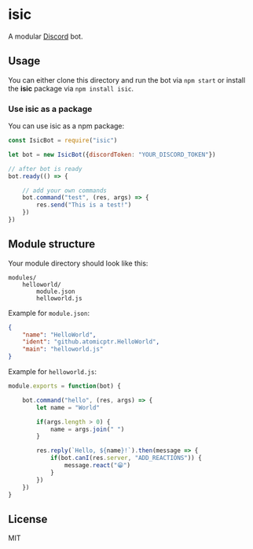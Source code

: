 # isic

A modular [Discord](https://discordapp.com/) bot.

## Usage

You can either clone this directory and run the bot via ```npm start``` or install the **isic** package via ```npm install isic```.

### Use isic as a package

You can use isic as a npm package:

```javascript
const IsicBot = require("isic")

let bot = new IsicBot({discordToken: "YOUR_DISCORD_TOKEN"})

// after bot is ready
bot.ready(() => {

    // add your own commands
    bot.command("test", (res, args) => {
        res.send("This is a test!")
    })
})

```

## Module structure

Your module directory should look like this:

    modules/
        helloworld/
            module.json
            helloworld.js

Example for ```module.json```:

```json
{
    "name": "HelloWorld",
    "ident": "github.atomicptr.HelloWorld",
    "main": "helloworld.js"
}
```

Example for ```helloworld.js```:

```js
module.exports = function(bot) {

    bot.command("hello", (res, args) => {
        let name = "World"

        if(args.length > 0) {
            name = args.join(" ")
        }

        res.reply(`Hello, ${name}!`).then(message => {
            if(bot.canI(res.server, "ADD_REACTIONS")) {
                message.react("😁")
            }
        })
    })
}
```

## License

MIT
